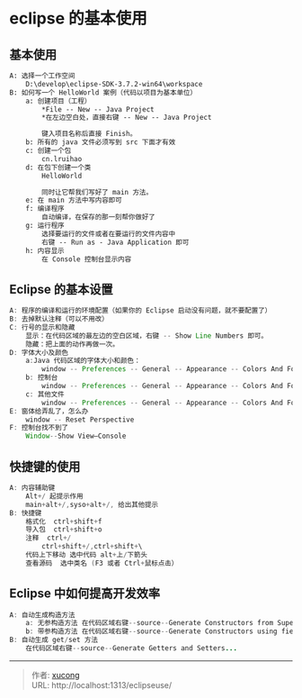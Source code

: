 # eclipse 的基本使用


## 基本使用

```diff 基本使用
A: 选择一个工作空间
	D:\develop\eclipse-SDK-3.7.2-win64\workspace
B: 如何写一个 HelloWorld 案例（代码以项目为基本单位）
	a: 创建项目（工程）
		*File -- New -- Java Project
		*在左边空白处，直接右键 -- New -- Java Project

		键入项目名称后直接 Finish。
	b: 所有的 java 文件必须写到 src 下面才有效
	c: 创建一个包
		cn.lruihao
	d: 在包下创建一个类
		HelloWorld

		同时让它帮我们写好了 main 方法。
	e: 在 main 方法中写内容即可
	f: 编译程序
		自动编译，在保存的那一刻帮你做好了
	g: 运行程序
		选择要运行的文件或者在要运行的文件内容中
		右键 -- Run as - Java Application 即可
	h: 内容显示
		在 Console 控制台显示内容
```

## Eclipse 的基本设置

```java 基本设置
A: 程序的编译和运行的环境配置（如果你的 Eclipse 启动没有问题，就不要配置了）
B: 去掉默认注释（可以不用改）
C: 行号的显示和隐藏
	显示：在代码区域的最左边的空白区域，右键 -- Show Line Numbers 即可。
	隐藏：把上面的动作再做一次。
D: 字体大小及颜色
	a:Java 代码区域的字体大小和颜色：
		window -- Preferences -- General -- Appearance -- Colors And Fonts -- Java 修改 -- Java Edit Text Font
	b: 控制台
		window -- Preferences -- General -- Appearance -- Colors And Fonts -- Debug -- Console font
	c: 其他文件
		window -- Preferences -- General -- Appearance -- Colors And Fonts -- Basic -- Text Font
E: 窗体给弄乱了，怎么办
	window -- Reset Perspective
F: 控制台找不到了
	Window--Show View—Console
```

## 快捷键的使用

```java 快捷键
A: 内容辅助键
	Alt+/ 起提示作用
	main+alt+/,syso+alt+/, 给出其他提示
B: 快捷键
	格式化  ctrl+shift+f
	导入包  ctrl+shift+o
	注释	ctrl+/
		ctrl+shift+/,ctrl+shift+\
	代码上下移动 选中代码 alt+上/下箭头
	查看源码  选中类名 (F3 或者 Ctrl+鼠标点击）
```

## Eclipse 中如何提高开发效率

```java 提高开发效率
A: 自动生成构造方法
	a: 无参构造方法 在代码区域右键--source--Generate Constructors from Superclass
	b: 带参构造方法 在代码区域右键--source--Generate Constructors using fields.. -- finish
B: 自动生成 get/set 方法
	在代码区域右键--source--Generate Getters and Setters...
```


---

> 作者: [xucong](https://shiqustudio.github.io/)  
> URL: http://localhost:1313/eclipseuse/  

